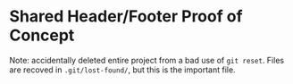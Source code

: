 # Shared Header/Footer Proof of Concept

Note: accidentally deleted entire project from a bad use of `git reset`.  Files are recoved in `.git/lost-found/`, but this is the important file.